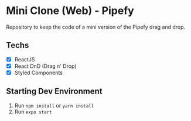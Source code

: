 # Mini Clone (Web) - Pipefy
Repository to keep the code of a mini version of the Pipefy drag and drop.

## Techs
- [x] ReactJS
- [x] React DnD (Drag n' Drop)
- [x] Styled Components

## Starting Dev Environment
1. Run ```npm install``` or ```yarn install```
2. Run ```expo start```
